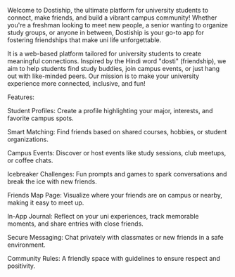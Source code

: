 Welcome to Dostiship, the ultimate platform for university students to connect, make friends, and build a vibrant campus community! Whether you're a freshman looking to meet new people, a senior wanting to organize study groups, or anyone in between, Dostiship is your go-to app for fostering friendships that make uni life unforgettable.

It is a web-based platform tailored for university students to create meaningful connections. Inspired by the Hindi word "dosti" (friendship), we aim to help students find study buddies, join campus events, or just hang out with like-minded peers. Our mission is to make your university experience more connected, inclusive, and fun!

Features:

Student Profiles: Create a profile highlighting your major, interests, and favorite campus spots.

Smart Matching: Find friends based on shared courses, hobbies, or student organizations.

Campus Events: Discover or host events like study sessions, club meetups, or coffee chats.

Icebreaker Challenges: Fun prompts and games to spark conversations and break the ice with new friends.

Friends Map Page: Visualize where your friends are on campus or nearby, making it easy to meet up.

In-App Journal: Reflect on your uni experiences, track memorable moments, and share entries with close friends.

Secure Messaging: Chat privately with classmates or new friends in a safe environment.

Community Rules: A friendly space with guidelines to ensure respect and positivity.
